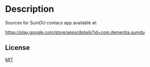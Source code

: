 # Description

Sources for SumDU contacs app available at:

<https://play.google.com/store/apps/details?id=com.dementia.sumdu>

## License
[MIT](https://choosealicense.com/licenses/mit/)
